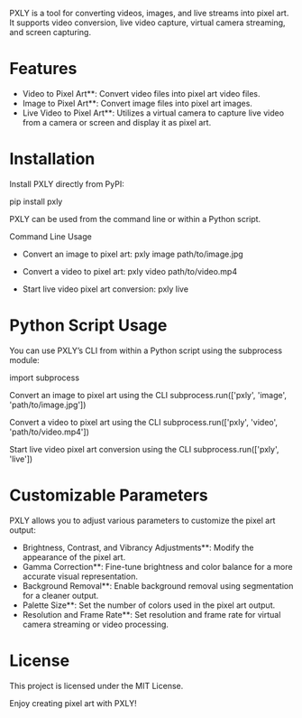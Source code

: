 PXLY is a tool for converting videos, images, and live streams into pixel art. It supports video conversion, live video capture, virtual camera streaming, and screen capturing.

# Features

- Video to Pixel Art**: Convert video files into pixel art video files.
- Image to Pixel Art**: Convert image files into pixel art images.
- Live Video to Pixel Art**: Utilizes a virtual camera to capture live video from a camera or screen and display it as pixel art.

# Installation

Install PXLY directly from PyPI:

pip install pxly

PXLY can be used from the command line or within a Python script.

Command Line Usage

- Convert an image to pixel art:
  pxly image path/to/image.jpg

- Convert a video to pixel art:
  pxly video path/to/video.mp4

- Start live video pixel art conversion:
  pxly live

# Python Script Usage

You can use PXLY’s CLI from within a Python script using the subprocess module:

import subprocess

Convert an image to pixel art using the CLI
subprocess.run(['pxly', 'image', 'path/to/image.jpg'])

Convert a video to pixel art using the CLI
subprocess.run(['pxly', 'video', 'path/to/video.mp4'])

Start live video pixel art conversion using the CLI
subprocess.run(['pxly', 'live'])

# Customizable Parameters

PXLY allows you to adjust various parameters to customize the pixel art output:

- Brightness, Contrast, and Vibrancy Adjustments**: Modify the appearance of the pixel art.
- Gamma Correction**: Fine-tune brightness and color balance for a more accurate visual representation.
- Background Removal**: Enable background removal using segmentation for a cleaner output.
- Palette Size**: Set the number of colors used in the pixel art output.
- Resolution and Frame Rate**: Set resolution and frame rate for virtual camera streaming or video processing.

# License

This project is licensed under the MIT License.

Enjoy creating pixel art with PXLY!
